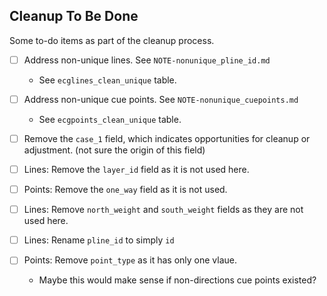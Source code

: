 ## Cleanup To Be Done

Some to-do items as part of the cleanup process.

- [ ] Address non-unique lines. See `NOTE-nonunique_pline_id.md`
    * See `ecglines_clean_unique` table.

- [ ] Address non-unique cue points. See `NOTE-nonunique_cuepoints.md`
    * See `ecgpoints_clean_unique` table.

- [ ] Remove the `case_1` field, which indicates opportunities for cleanup or adjustment. (not sure the origin of this field)

- [ ] Lines: Remove the `layer_id` field as it is not used here.

- [ ] Points: Remove the `one_way` field as it is not used.

- [ ] Lines: Remove `north_weight` and `south_weight` fields as they are not used here.

- [ ] Lines: Rename `pline_id` to simply `id`

- [ ] Points: Remove `point_type` as it has only one vlaue.
    * Maybe this would make sense if non-directions cue points existed?
